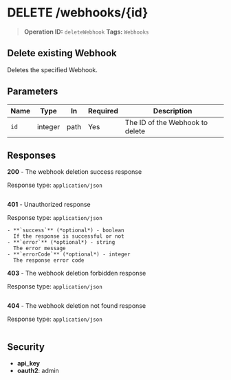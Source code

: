 # DELETE /webhooks/{id}

> **Operation ID:** `deleteWebhook`
> **Tags:** `Webhooks`

## Delete existing Webhook

Deletes the specified Webhook.

## Parameters

| Name | Type | In | Required | Description |
|------|------|-------|----------|-------------|
| `id` | integer | path | Yes | The ID of the Webhook to delete |

## Responses

**200** - The webhook deletion success response

Response type: `application/json`

```

```

**401** - Unauthorized response

Response type: `application/json`

```
- **`success`** (*optional*) - boolean
  If the response is successful or not
- **`error`** (*optional*) - string
  The error message
- **`errorCode`** (*optional*) - integer
  The response error code
```

**403** - The webhook deletion forbidden response

Response type: `application/json`

```

```

**404** - The webhook deletion not found response

Response type: `application/json`

```

```


## Security

- **api_key**
- **oauth2**: admin